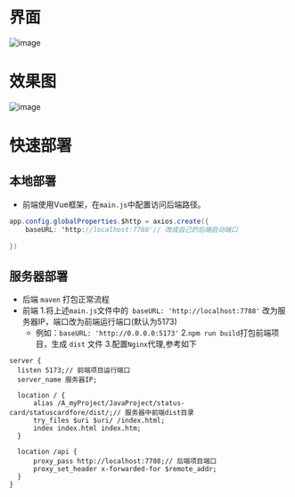 
# 界面
![image](https://github.com/Cunninger/status-card/assets/113076850/fd564aeb-fcae-434a-a036-ffadeb5b328e)


# 效果图
![image](https://github.com/Cunninger/status-card/assets/113076850/ccaa2451-6958-4259-a86f-83ae84577442)


# 快速部署
## 本地部署
- 前端使用Vue框架，在`main.js`中配置访问后端路径。
```java
app.config.globalProperties.$http = axios.create({
    baseURL: 'http://localhost:7788'// 改成自己的后端启动端口
    
})
```

## 服务器部署

- 后端
`maven` 打包正常流程
- 前端
1.将上述`main.js`文件中的` baseURL: 'http://localhost:7788'` 改为服务器IP，端口改为前端运行端口(默认为5173)
  - 例如：`baseURL: 'http://0.0.0.0:5173'`
2.`npm run build`打包前端项目，生成 `dist` 文件
3.配置`Nginx`代理,参考如下
```
server {
  listen 5173;// 前端项目运行端口
  server_name 服务器IP;

  location / {
      alias /A_myProject/JavaProject/status-card/statuscardfore/dist/;// 服务器中前端dist目录
      try_files $uri $uri/ /index.html;
      index index.html index.htm;
  }

  location /api {
      proxy_pass http://localhost:7788;// 后端项目端口
      proxy_set_header x-forwarded-for $remote_addr;
  }
}
```

  
